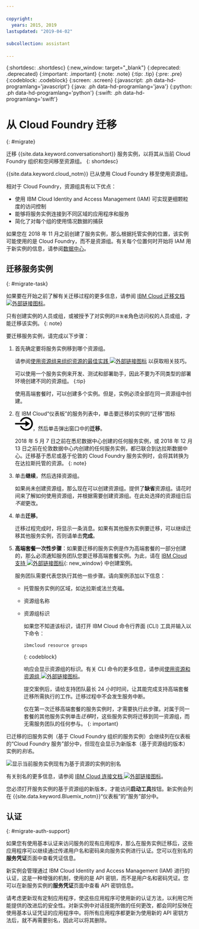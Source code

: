 ```yaml
---

copyright:
  years: 2015, 2019
lastupdated: "2019-04-02"

subcollection: assistant

---
```


{:shortdesc: .shortdesc}
{:new_window: target="_blank"}
{:deprecated: .deprecated}
{:important: .important}
{:note: .note}
{:tip: .tip}
{:pre: .pre}
{:codeblock: .codeblock}
{:screen: .screen}
{:javascript: .ph data-hd-programlang='javascript'}
{:java: .ph data-hd-programlang='java'}
{:python: .ph data-hd-programlang='python'}
{:swift: .ph data-hd-programlang='swift'}

# 从 Cloud Foundry 迁移
{: #migrate}

迁移 {{site.data.keyword.conversationshort}} 服务实例，以将其从当前 Cloud Foundry 组织和空间移至资源组。
{: shortdesc}

{{site.data.keyword.cloud_notm}} 已从使用 Cloud Foundry 移至使用资源组。

相对于 Cloud Foundry，资源组具有以下优点：

- 使用 IBM Cloud Identity and Access Management (IAM) 可实现更细颗粒度的访问控制
- 能够将服务实例连接到不同区域的应用程序和服务
- 简化了对每个组的使用情况数据的捕获

如果您在 2018 年 11 月之前创建了服务实例，那么根据托管实例的位置，该实例可能使用的是 Cloud Foundry，而不是资源组。有关每个位置何时开始将 IAM 用于新实例的信息，请参阅[数据中心](/docs/services/assistant?topic=assistant-services-information#services-information-regions)。

## 迁移服务实例
{: #migrate-task}

如果要在开始之前了解有关迁移过程的更多信息，请参阅 [IBM Cloud 迁移文档 ![外部链接图标](../../icons/launch-glyph.svg "外部链接图标")](/docs/resources?topic=resources-migrate)。

只有创建实例的人员或组，或被授予了对实例的`开发者`角色访问权的人员或组，才能迁移该实例。
{: note}

要迁移服务实例，请完成以下步骤：

1.  首先确定要将服务实例移到哪个资源组。

    请参阅[使用资源组来组织资源的最佳实践 ![外部链接图标](../../icons/launch-glyph.svg "外部链接图标")](/docs/resources?topic=resources-bp_resourcegroups) 以获取相关技巧。

    可以使用一个服务实例来开发、测试和部署助手，因此不要为不同类型的部署环境创建不同的资源组。
        {:tip}

    使用高端套餐时，可以创建多个实例。但是，实例必须全部在同一资源组中创建。

1.  在 IBM Cloud“仪表板”的服务列表中，单击要迁移的实例的“迁移”图标 ![迁移](images/migrate.svg)，然后单击弹出窗口中的**迁移**。

    2018 年 5 月 7 日之前在悉尼数据中心创建的任何服务实例，或 2018 年 12 月 13 日之前在伦敦数据中心内创建的任何服务实例，都已联合到达拉斯数据中心。迁移基于悉尼或基于伦敦的 Cloud Foundry 服务实例时，会将其转换为在达拉斯托管的资源。
    {: note}

1.  单击**继续**，然后选择资源组。

    如果尚未创建资源组，那么现在可以创建资源组。提供了**缺省**资源组。请花时间来了解如何使用资源组，并根据需要创建资源组。在此处选择的资源组日后*不能*更改。

1.  单击**迁移**。

    迁移过程完成时，将显示一条消息。如果有其他服务实例要迁移，可以继续迁移其他服务实例，否则请单击**完成**。

1.  **高端套餐一次性步骤**：如果要迁移的服务实例是作为高端套餐的一部分创建的，那么必须通知服务团队您要迁移高端套餐实例。为此，请在 [IBM Cloud 支持 ![外部链接图标](../../icons/launch-glyph.svg "外部链接图标")](https://cloud.ibm.com/unifiedsupport/supportcenter){: new_window} 中创建案例。

    服务团队需要代表您执行其他一些步骤。请向案例添加以下信息：

    - 托管服务实例的区域，如达拉斯或法兰克福。
    - 资源组名称
    - 资源组标识

      如果您不知道该标识，请打开 IBM Cloud 命令行界面 (CLI) 工具并输入以下命令：

      ```bash
      ibmcloud resource groups
      ```
      {: codeblock}

      响应会显示资源组的标识。有关 CLI 命令的更多信息，请参阅[使用资源和资源组 ![外部链接图标](../../icons/launch-glyph.svg "外部链接图标")](https://cloud.ibm.com/docs/cli?topic=cloud-cli-ibmcloud_commands_resource#ibmcloud_commands_resource)。

      提交案例后，请给支持团队最长 24 小时时间，让其能完成支持高端套餐迁移所需执行的工作。迁移过程中不会发生服务中断。

      仅在第一次迁移高端套餐的服务实例时，才需要执行此步骤。对属于同一套餐的其他服务实例单击*迁移*时，这些服务实例将迁移到同一资源组，而无需服务团队的任何参与。
      {: important}

已迁移的旧服务实例（基于 Cloud Foundry 组织的服务实例）会继续列在仪表板的“Cloud Foundry 服务”部分中，但现在会显示为新版本（基于资源组的版本）实例的*别名*。

![显示当前服务实例现有为基于资源的实例的别名](images/alias.png)

有关别名的更多信息，请参阅 [IBM Cloud 连接文档 ![外部链接图标](../../icons/launch-glyph.svg "外部链接图标")](https://cloud.ibm.com/docs/resources/connecting_apps#what_is_alias)。

您必须打开服务实例的基于资源组的新版本，才能访问**启动工具**按钮。新实例会列在 {{site.data.keyword.Bluemix_notm}}“仪表板”的“服务”部分中。

## 认证
{: #migrate-auth-support}

如果您有使用基本认证来访问服务的现有应用程序，那么在服务实例迁移后，这些应用程序可以继续通过传递用户名和密码来向服务实例进行认证。您可以在别名的**服务凭证**页面中查看凭证信息。

新实例会管理通过 IBM Cloud Identity and Access Management (IAM) 进行的认证，这是一种增强的机制，使用的是 API 密钥，而不是用户名和密码凭证。您可以在新服务实例的**服务凭证**页面中查看 API 密钥信息。

请考虑更新现有定制应用程序，使这些应用程序可使用新的认证方法，以利用它所能提供的改进后的安全性。对新实例中对话技能所做的任何更改，都会同时反映在使用基本认证凭证的应用程序中。将所有应用程序都更新为使用新的 API 密钥方法后，就不再需要别名，因此可以将其删除。
